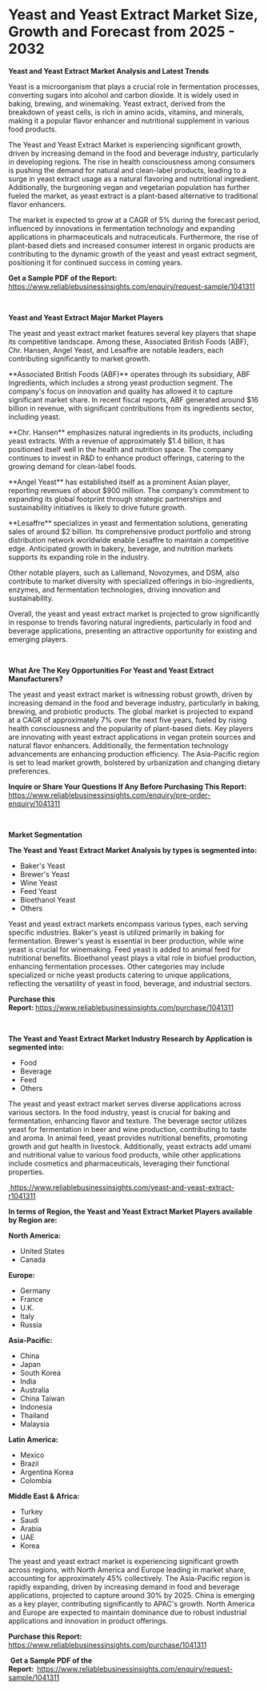 <p><h1>Yeast and Yeast Extract Market Size, Growth and Forecast from 2025 - 2032</h1></p><p><strong>Yeast and Yeast Extract Market Analysis and Latest Trends</strong></p>
<p><p>Yeast is a microorganism that plays a crucial role in fermentation processes, converting sugars into alcohol and carbon dioxide. It is widely used in baking, brewing, and winemaking. Yeast extract, derived from the breakdown of yeast cells, is rich in amino acids, vitamins, and minerals, making it a popular flavor enhancer and nutritional supplement in various food products.</p><p>The Yeast and Yeast Extract Market is experiencing significant growth, driven by increasing demand in the food and beverage industry, particularly in developing regions. The rise in health consciousness among consumers is pushing the demand for natural and clean-label products, leading to a surge in yeast extract usage as a natural flavoring and nutritional ingredient. Additionally, the burgeoning vegan and vegetarian population has further fueled the market, as yeast extract is a plant-based alternative to traditional flavor enhancers.</p><p>The market is expected to grow at a CAGR of 5% during the forecast period, influenced by innovations in fermentation technology and expanding applications in pharmaceuticals and nutraceuticals. Furthermore, the rise of plant-based diets and increased consumer interest in organic products are contributing to the dynamic growth of the yeast and yeast extract segment, positioning it for continued success in coming years.</p></p>
<p><strong>Get a Sample PDF of the Report:&nbsp;</strong> <a href="https://www.reliablebusinessinsights.com/enquiry/request-sample/1041311?utm_campaign=3126&utm_medium=2&utm_source=Github&utm_content=ia&utm_term=16042025&utm_id=yeast-and-yeast-extract">https://www.reliablebusinessinsights.com/enquiry/request-sample/1041311</a></p>
<p>&nbsp;</p>
<p><strong>Yeast and Yeast Extract Major Market Players</strong></p>
<p><p>The yeast and yeast extract market features several key players that shape its competitive landscape. Among these, Associated British Foods (ABF), Chr. Hansen, Angel Yeast, and Lesaffre are notable leaders, each contributing significantly to market growth.</p><p>**Associated British Foods (ABF)** operates through its subsidiary, ABF Ingredients, which includes a strong yeast production segment. The company's focus on innovation and quality has allowed it to capture significant market share. In recent fiscal reports, ABF generated around $16 billion in revenue, with significant contributions from its ingredients sector, including yeast.</p><p>**Chr. Hansen** emphasizes natural ingredients in its products, including yeast extracts. With a revenue of approximately $1.4 billion, it has positioned itself well in the health and nutrition space. The company continues to invest in R&D to enhance product offerings, catering to the growing demand for clean-label foods.</p><p>**Angel Yeast** has established itself as a prominent Asian player, reporting revenues of about $900 million. The company’s commitment to expanding its global footprint through strategic partnerships and sustainability initiatives is likely to drive future growth.</p><p>**Lesaffre** specializes in yeast and fermentation solutions, generating sales of around $2 billion. Its comprehensive product portfolio and strong distribution network worldwide enable Lesaffre to maintain a competitive edge. Anticipated growth in bakery, beverage, and nutrition markets supports its expanding role in the industry.</p><p>Other notable players, such as Lallemand, Novozymes, and DSM, also contribute to market diversity with specialized offerings in bio-ingredients, enzymes, and fermentation technologies, driving innovation and sustainability.</p><p>Overall, the yeast and yeast extract market is projected to grow significantly in response to trends favoring natural ingredients, particularly in food and beverage applications, presenting an attractive opportunity for existing and emerging players.</p></p>
<p>&nbsp;</p>
<p><strong>What Are The Key Opportunities For Yeast and Yeast Extract Manufacturers?</strong></p>
<p><p>The yeast and yeast extract market is witnessing robust growth, driven by increasing demand in the food and beverage industry, particularly in baking, brewing, and probiotic products. The global market is projected to expand at a CAGR of approximately 7% over the next five years, fueled by rising health consciousness and the popularity of plant-based diets. Key players are innovating with yeast extract applications in vegan protein sources and natural flavor enhancers. Additionally, the fermentation technology advancements are enhancing production efficiency. The Asia-Pacific region is set to lead market growth, bolstered by urbanization and changing dietary preferences.</p></p>
<p><strong>Inquire or Share Your Questions If Any Before Purchasing This Report:</strong> <a href="https://www.reliablebusinessinsights.com/enquiry/pre-order-enquiry/1041311?utm_campaign=3126&utm_medium=2&utm_source=Github&utm_content=ia&utm_term=16042025&utm_id=yeast-and-yeast-extract">https://www.reliablebusinessinsights.com/enquiry/pre-order-enquiry/1041311</a></p>
<p>&nbsp;</p>
<p><strong>Market Segmentation</strong></p>
<p><strong>The Yeast and Yeast Extract Market Analysis by types is segmented into:</strong></p>
<p><ul><li>Baker's Yeast</li><li>Brewer's Yeast</li><li>Wine Yeast</li><li>Feed Yeast</li><li>Bioethanol Yeast</li><li>Others</li></ul></p>
<p><p>Yeast and yeast extract markets encompass various types, each serving specific industries. Baker's yeast is utilized primarily in baking for fermentation. Brewer's yeast is essential in beer production, while wine yeast is crucial for winemaking. Feed yeast is added to animal feed for nutritional benefits. Bioethanol yeast plays a vital role in biofuel production, enhancing fermentation processes. Other categories may include specialized or niche yeast products catering to unique applications, reflecting the versatility of yeast in food, beverage, and industrial sectors.</p></p>
<p><strong>Purchase this Report:&nbsp;</strong><a href="https://www.reliablebusinessinsights.com/purchase/1041311?utm_campaign=3126&utm_medium=2&utm_source=Github&utm_content=ia&utm_term=16042025&utm_id=yeast-and-yeast-extract">https://www.reliablebusinessinsights.com/purchase/1041311</a></p>
<p>&nbsp;</p>
<p><strong>The Yeast and Yeast Extract Market Industry Research by Application is segmented into:</strong></p>
<p><ul><li>Food</li><li>Beverage</li><li>Feed</li><li>Others</li></ul></p>
<p><p>The yeast and yeast extract market serves diverse applications across various sectors. In the food industry, yeast is crucial for baking and fermentation, enhancing flavor and texture. The beverage sector utilizes yeast for fermentation in beer and wine production, contributing to taste and aroma. In animal feed, yeast provides nutritional benefits, promoting growth and gut health in livestock. Additionally, yeast extracts add umami and nutritional value to various food products, while other applications include cosmetics and pharmaceuticals, leveraging their functional properties.</p></p>
<p><a href="https://www.reliablebusinessinsights.com/yeast-and-yeast-extract-r1041311?utm_campaign=3126&utm_medium=2&utm_source=Github&utm_content=ia&utm_term=16042025&utm_id=yeast-and-yeast-extract">&nbsp;https://www.reliablebusinessinsights.com/yeast-and-yeast-extract-r1041311</a></p>
<p><strong>In terms of Region, the Yeast and Yeast Extract Market Players available by Region are:</strong></p>
<p>
    <p> <strong> North America: </strong>
        <ul>
            <li>United States</li>
            <li>Canada</li>
        </ul>
        </p> 
    <p> <strong> Europe: </strong>
        <ul>
            <li>Germany</li>
            <li>France</li>
            <li>U.K.</li>
            <li>Italy</li>
            <li>Russia</li>
        </ul>
        </p> 
    <p> <strong> Asia-Pacific: </strong>
        <ul>
            <li>China</li>
            <li>Japan</li>
            <li>South Korea</li>
            <li>India</li>
            <li>Australia</li>
            <li>China Taiwan</li>
            <li>Indonesia</li>
            <li>Thailand</li>
            <li>Malaysia</li>
        </ul>
        </p> 
    <p> <strong> Latin America: </strong>
        <ul>
            <li>Mexico</li>
            <li>Brazil</li>
            <li>Argentina Korea</li>
            <li>Colombia</li>
        </ul>
        </p> 
    <p> <strong> Middle East & Africa: </strong>
        <ul>
            <li>Turkey</li>
            <li>Saudi</li>
            <li>Arabia</li>
            <li>UAE</li>
            <li>Korea</li>
        </ul>
    </p>
    </p>
<p><p>The yeast and yeast extract market is experiencing significant growth across regions, with North America and Europe leading in market share, accounting for approximately 45% collectively. The Asia-Pacific region is rapidly expanding, driven by increasing demand in food and beverage applications, projected to capture around 30% by 2025. China is emerging as a key player, contributing significantly to APAC's growth. North America and Europe are expected to maintain dominance due to robust industrial applications and innovation in product offerings.</p></p>
<p><strong>Purchase this Report: </strong><a href="https://www.reliablebusinessinsights.com/purchase/1041311?utm_campaign=3126&utm_medium=2&utm_source=Github&utm_content=ia&utm_term=16042025&utm_id=yeast-and-yeast-extract">https://www.reliablebusinessinsights.com/purchase/1041311</a></p>
<p>&nbsp;<strong>Get a Sample PDF of the Report:&nbsp;&nbsp;</strong><a href="https://www.reliablebusinessinsights.com/enquiry/request-sample/1041311?utm_campaign=3126&utm_medium=2&utm_source=Github&utm_content=ia&utm_term=16042025&utm_id=yeast-and-yeast-extract">https://www.reliablebusinessinsights.com/enquiry/request-sample/1041311</a></p>
<p><strong></strong></p>
<p><p></p><p></p><p></p></p>